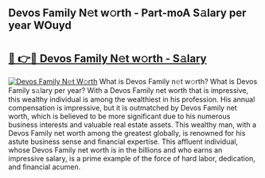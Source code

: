 ## Devos Family N𝚎t w𝚘rth - Part-moA S𝚊lary per year WOuyd

# <h2><a href="http://gc0av8.nevu.top/?p=Devos+Family">🔗 👉🔴 Devos Family N𝚎t w𝚘rth - S𝚊lary</a></h2>

[![Devos Family N𝚎t W𝚘rth](https://i.imgur.com/Oavwk0R.jpeg)](http://gc0av8.nevu.top/?p=Devos+Family)
What is Devos Family n𝚎t w𝚘rth? What is Devos Family s𝚊lary per year?
With a Devos Family net worth that is impressive, this wealthy individual is among the wealthiest in his profession. His annual compensation is impressive, but it is outmatched by Devos Family net worth, which is believed to be more significant due to his numerous business interests and valuable real estate assets. This wealthy man, with a Devos Family net worth among the greatest globally, is renowned for his astute business sense and financial expertise. This affluent individual, whose Devos Family net worth is in the billions and who earns an impressive salary, is a prime example of the force of hard labor, dedication, and financial acumen.
